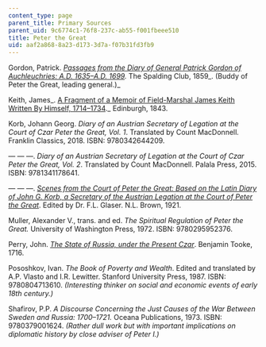 ```yaml
---
content_type: page
parent_title: Primary Sources
parent_uid: 9c6774c1-76f8-237c-ab55-f001fbeee510
title: Peter the Great
uid: aaf2a868-8a23-d173-3d7a-f07b31fd3fb9
---
```


Gordon, Patrick. _[Passages from the Diary of General Patrick Gordon of Auchleuchries: A.D. 1635–A.D. 1699](https://www.google.com/books/edition/Passages_from_the_Diary_of_General_Patri/VoRpAAAAcAAJ?hl=en&gbpv=1)._ The Spalding Club, 1859_. (Buddy of Peter the Great, leading general.)_

Keith, James_. [A Fragment of a Memoir of Field-Marshal James Keith Written By Himself, 1714–1734](https://www.google.com/books/edition/A_Fragment_of_a_Memoir_Written_by_Himsel/wCZXAAAAcAAJ?hl=en&gbpv=1)._ Edinburgh, 1843.

Korb, Johann Georg. _Diary of an Austrian Secretary of Legation at the Court of Czar Peter the Great, Vol. 1_. Translated by Count MacDonnell. Franklin Classics, 2018. ISBN: 9780342644209.

— — —. _Diary of an Austrian Secretary of Legation at the Court of Czar Peter the Great, Vol. 2_. Translated by Count MacDonnell. Palala Press, 2015. ISBN: 9781341178641.

— — —. _[Scenes from the Court of Peter the Great: Based on the Latin Diary of John G. Korb, a Secretary of the Austrian Legation at the Court of Peter the Great](https://www.google.com/books/edition/Scenes_from_the_Court_of_Peter_the_Great/tlxpAAAAMAAJ?hl=en&gbpv=1)_. Edited by Dr. F.L. Glaser. N.L. Brown, 1921.

Muller, Alexander V., trans. and ed. _The Spiritual Regulation of Peter the Great._ University of Washington Press, 1972. ISBN: 9780295952376.

Perry, John. _[The State of Russia, under the Present Czar](https://www.google.com/books/edition/The_State_of_Russia_Under_the_Present_Cz/bWxAAQAAMAAJ?hl=en&gbpv=1)_. Benjamin Tooke, 1716.

Pososhkov, Ivan. _The Book of Poverty and Wealth_. Edited and translated by A.P. Vlasto and I.R. Lewitter. Stanford University Press, 1987. ISBN: 9780804713610. _(Interesting thinker on social and economic events of early 18th century.)_ 

Shafirov, P.P. _A Discourse Concerning the Just Causes of the War Between Sweden and Russia: 1700–1721._ Oceana Publications, 1973. ISBN: 9780379001624. _(Rather dull work but with important implications on diplomatic history by close adviser of Peter I.)_